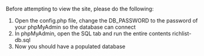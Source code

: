 Before attempting to view the site, please do the following:

1. Open the config.php file, change the DB_PASSWORD to the password of your phpMyAdmin so the database can connect
2. In phpMyAdmin, open the SQL tab and run the entire contents richlist-db.sql
3. Now you should have a populated database